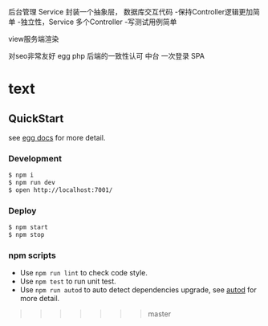 后台管理
Service 封装一个抽象层， 数据库交互代码
-保持Controller逻辑更加简单
-独立性，Service 多个Controller
-写测试用例简单

view服务端渲染

对seo非常友好
egg php 后端的一致性认可
中台 一次登录 SPA



# text



## QuickStart

<!-- add docs here for user -->

see [egg docs][egg] for more detail.

### Development

```bash
$ npm i
$ npm run dev
$ open http://localhost:7001/
```

### Deploy

```bash
$ npm start
$ npm stop
```

### npm scripts

- Use `npm run lint` to check code style.
- Use `npm test` to run unit test.
- Use `npm run autod` to auto detect dependencies upgrade, see [autod](https://www.npmjs.com/package/autod) for more detail.


[egg]: https://eggjs.org
>>>>>>> master
